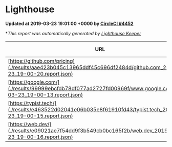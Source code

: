 
# Lighthouse

**Updated at 2019-03-23 19:01:00 +0000 by [CircleCI #4452](https://circleci.com/gh/ItinerisLtd/lighthouse-keeper-example/4452)**

**This report was automatically generated by [Lighthouse Keeper](https://github.com/itinerisltd/lighthouse-keeper)*

| URL | Performance | Accessibility | Best Practices | SEO | PWA | Updated At |
| --- | --- | --- | --- | --- | --- | --- |
| [https://github.com/pricing](./results/aae423b045c13965ddf45c696df2484d/github.com_2019-03-23_19-00-20.report.json) | 0.86 | 0.89 | 0.93 | 0.9 | 0.58 | 2019-03-23T19:00:20.388Z |
| [https://google.com/](./results/99999ebcfdb78df077ad2727fd00969f/www.google.com_2019-03-23_19-00-13.report.json) | 0.95 | 0.71 | 0.93 | 0.82 | 0.58 | 2019-03-23T19:00:13.394Z |
| [https://typist.tech/](./results/e463522d02041e06b035e8f61910fd43/typist.tech_2019-03-23_19-00-15.report.json) | 1 |  |  |  |  | 2019-03-23T19:00:15.873Z |
| [https://web.dev/](./results/e09021ae7f54dd9f3b549cb0bc165f2b/web.dev_2019-03-23_19-00-16.report.json) | 0.91 | 0.93 | 1 | 0.96 | 1 | 2019-03-23T19:00:16.261Z |
